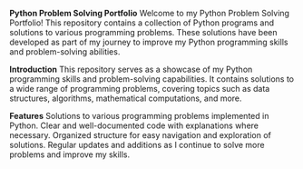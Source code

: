 **Python Problem Solving Portfolio**
Welcome to my Python Problem Solving Portfolio! This repository contains a collection of Python programs and solutions to various programming problems. These solutions have been developed as part of my journey to improve my Python programming skills and problem-solving abilities.

**Introduction**
This repository serves as a showcase of my Python programming skills and problem-solving capabilities. It contains solutions to a wide range of programming problems, covering topics such as data structures, algorithms, mathematical computations, and more.

**Features**
Solutions to various programming problems implemented in Python.
Clear and well-documented code with explanations where necessary.
Organized structure for easy navigation and exploration of solutions.
Regular updates and additions as I continue to solve more problems and improve my skills.
